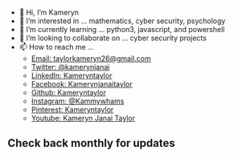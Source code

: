 - 👋 Hi, I’m Kameryn  
- 👀 I’m interested in ... mathematics, cyber security, psychology
- 🌱 I’m currently learning ... python3, javascript, and powershell  
- 💞️ I’m looking to collaborate on ... cyber security projects  
- 📫 How to reach me ...  
     - [Email: taylorkameryn26@gmail.com](mailto::)  
     - [Twitter: @kamerynjanai](https://www.twitter.com/KamerynJanai)  
     - [LinkedIn: Kameryntaylor](https://www.linkedin.com/in/kameryn-taylor-b42928aa/)
     - [Facebook: Kamerynjanaitaylor](https://www.facebook.com/kameryn.taylor.7)  
     - [Github: Kameryntaylor](https://github.com/kammywhams/kameryntaylor.github.io)  
     - [Instagram: @Kammywhams](https://www.instagram.com/kammywhams/)
     - [Pinterest: Kameryntaylor](https://www.pinterest.com/kameryntaylor/)
     - [Youtube: Kameryn Janai Taylor](https://www.youtube.com/channel/UCJxjMRQLUEYuJ81VhhzpBng)

## Check back monthly for updates

